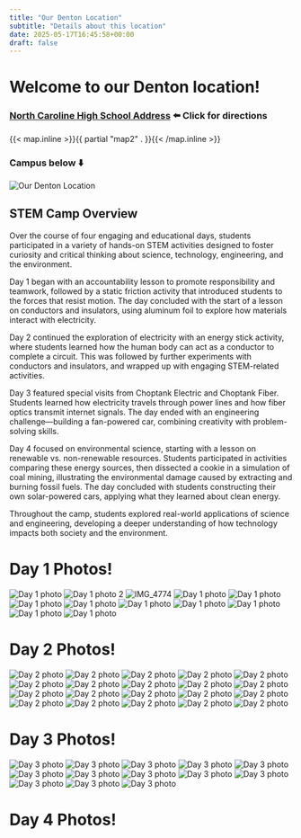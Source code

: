 ```yaml
---
title: "Our Denton Location"
subtitle: "Details about this location"
date: 2025-05-17T16:45:58+00:00
draft: false
---
```


# Welcome to our Denton location!

### [North Caroline High School Address](https://maps.app.goo.gl/Z87x6BBp8oUJchT59) **⬅️ Click for directions**

{{< map.inline >}}{{ partial "map2" . }}{{< /map.inline >}}

### Campus below ⬇️

![Our Denton Location](/img/NorthCarolineHighSchool.jpg)

## STEM Camp Overview

Over the course of four engaging and educational days, students participated in a variety of hands-on STEM activities designed to foster curiosity and critical thinking about science, technology, engineering, and the environment.

Day 1 began with an accountability lesson to promote responsibility and teamwork, followed by a static friction activity that introduced students to the forces that resist motion. The day concluded with the start of a lesson on conductors and insulators, using aluminum foil to explore how materials interact with electricity.

Day 2 continued the exploration of electricity with an energy stick activity, where students learned how the human body can act as a conductor to complete a circuit. This was followed by further experiments with conductors and insulators, and wrapped up with engaging STEM-related activities.

Day 3 featured special visits from Choptank Electric and Choptank Fiber. Students learned how electricity travels through power lines and how fiber optics transmit internet signals. The day ended with an engineering challenge—building a fan-powered car, combining creativity with problem-solving skills.

Day 4 focused on environmental science, starting with a lesson on renewable vs. non-renewable resources. Students participated in activities comparing these energy sources, then dissected a cookie in a simulation of coal mining, illustrating the environmental damage caused by extracting and burning fossil fuels. The day concluded with students constructing their own solar-powered cars, applying what they learned about clean energy.

Throughout the camp, students explored real-world applications of science and engineering, developing a deeper understanding of how technology impacts both society and the environment.

# Day 1 Photos!

![Day 1 photo](/img/Day1image.jpeg)
![Day 1 photo 2](/img/Day1image2.jpeg)
![IMG_4774](/img/IMG_4774.jpeg)
![Day 1 photo](/img/Day1image4.jpeg)
![Day 1 photo](/img/Day1image5.jpeg)
![Day 1 photo](/img/Day1image6.jpeg)
![Day 1 photo](/img/Day1image7.jpeg)
![Day 1 photo](/img/Day1image10.jpeg)
![Day 1 photo](/img/Day1image11.jpeg)
![Day 1 photo](/img/Day1image12.jpeg)
![Day 1 photo](/img/Day1image13.jpeg)
![Day 1 photo](/img/Day1image14.jpeg)

# Day 2 Photos!

![Day 2 photo](/img/Day2image1.jpeg)
![Day 2 photo](/img/Day2image2.jpeg)
![Day 2 photo](/img/Day2image3.jpeg)
![Day 2 photo](/img/Day2image4.jpeg)
![Day 2 photo](/img/Day2image5.jpeg)
![Day 2 photo](/img/Day2image6.jpeg)
![Day 2 photo](/img/Day2image7.jpeg)
![Day 2 photo](/img/Day2image8.jpeg)
![Day 2 photo](/img/Day2image9.jpeg)
![Day 2 photo](/img/Day2image10.jpeg)
![Day 2 photo](/img/Day2image11.jpeg)
![Day 2 photo](/img/Day2image12.jpeg)
![Day 2 photo](/img/Day2image13.jpeg)
![Day 2 photo](/img/Day2image14.jpeg)
![Day 2 photo](/img/Day2image15.jpeg)
![Day 2 photo](/img/Day2image16.jpeg)
![Day 2 photo](/img/Day2image18.jpeg)
![Day 2 photo](/img/Day2image19.jpeg)
![Day 2 photo](/img/Day2image20.jpeg)
![Day 2 photo](/img/Day2image21.jpeg)

# Day 3 Photos!

![Day 3 photo](/img/Day3image1.jpeg)
![Day 3 photo](/img/Day3image2.jpeg)
![Day 3 photo](/img/Day3image3.jpeg)
![Day 3 photo](/img/Day3image4.jpeg)
![Day 3 photo](/img/Day3image5.jpeg)
![Day 3 photo](/img/Day3image6.jpeg)
![Day 3 photo](/img/Day3image7.jpeg)
![Day 3 photo](/img/Day3image8.jpeg)
![Day 3 photo](/img/Day3image9.jpeg)
![Day 3 photo](/img/Day3image10.jpeg)
![Day 3 photo](/img/Day3image11.jpeg)
![Day 3 photo](/img/Day3image12.jpeg)
![Day 3 photo](/img/Day3image13.jpeg)

# Day 4 Photos!


